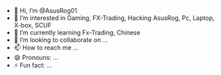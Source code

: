 - 👋 Hi, I’m @AsusRog01
- 👀 I’m interested in Gaming, FX-Trading, Hacking AsusRog, Pc, Laptop, X-box, SCUF
- 🌱 I’m currently learning Fx-Trading, Chinese
- 💞️ I’m looking to collaborate on ...
- 📫 How to reach me ...
- 😄 Pronouns: ...
- ⚡ Fun fact: ...

<!---
AsusRog01/AsusRog01 is a ✨ special ✨ repository because its `README.md` (this file) appears on your GitHub profile.
You can click the Preview link to take a look at your changes.
--->
